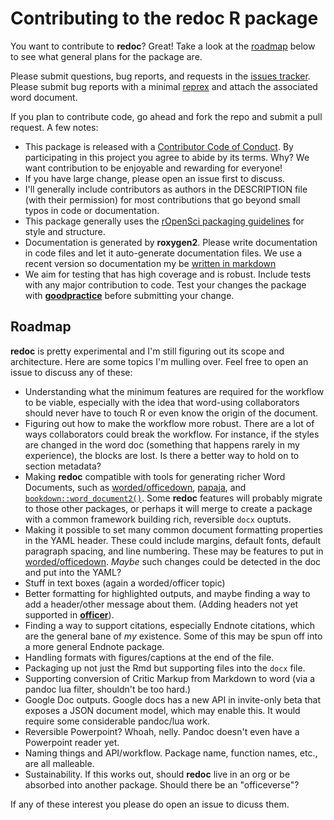 # Contributing to the redoc R package

You want to contribute to **redoc**? Great!  Take a look at the [roadmap](#roadmap)
below to see what general plans for the package are.

Please submit questions, bug reports, and requests in the [issues tracker](https://github.com/noamross/redoc/issues). Please submit bug
reports with a minimal  [reprex](https://www.tidyverse.org/help/#reprex) and attach the associated word document. 

If you plan to contribute code, go ahead and fork the repo and submit a pull request. A few notes:

-   This package is released with a [Contributor Code of Conduct](.github/CODE_OF_CONDUCT.md). By participating in this project you agree to abide by its terms.  Why? We want contribution to be enjoyable and rewarding for everyone!
-   If you have large change, please open an issue first to discuss.
-   I'll generally include contributors as authors in the DESCRIPTION file (with
their permission) for most contributions that go beyond small typos in code or documentation.
-   This package generally uses the [rOpenSci packaging guidelines](https://github.com/ropensci/onboarding/blob/master/packaging_guide.md) for style and structure.
-   Documentation is generated by **roxygen2**. Please write documentation in code files and let it auto-generate documentation files.  We use a recent version so documentation my be [written in markdown](https://cran.r-project.org/web/packages/roxygen2/vignettes/markdown.html)
-   We aim for testing that has high coverage and is robust.  Include tests with
   any major contribution to code. Test your changes the package with [**goodpractice**](https://cran.r-project.org/web/packages/goodpractice/index.html) before
submitting your change.


## Roadmap

**redoc** is pretty experimental and I'm still figuring out its scope and architecture.
Here are some topics I'm mulling over. Feel free to open an issue to discuss any of these:

-  Understanding what the minimum features
   are required for the workflow to be viable, especially with the idea that 
   word-using collaborators should never have to touch R or even know the origin
   of the document. 
-  Figuring out how to make the workflow more robust.  There are a lot of ways
   collaborators could break the workflow.  For instance, if the styles are
   changed in the word doc (something that happens rarely in my experience),
   the blocks are lost.  Is there a better way to hold on to section metadata?
-  Making **redoc** compatible with tools for generating richer Word Documents, such
   as [worded/officedown](https://github.com/davidgohel/worded), [papaja](https://github.com/crsh/papaja), and
   [`bookdown::word_document2()`](https://github.com/rstudio/bookdown/blob/master/R/word.R).
   Some **redoc** features will probably migrate to those other packages, or 
   perhaps it will merge to create a package with a common framework building
   rich, reversible `docx` ouptuts.
-  Making it possible to set many common document formatting properties in the
   YAML header.  These could include margins, default fonts, default paragraph
   spacing, and line numbering.  These may be features to put in
   [worded/officedown](https://github.com/davidgohel/worded). _Maybe_ such changes
   could be detected in the doc and put into the YAML?
-  Stuff in text boxes (again a worded/officer topic)
-  Better formatting for highlighted outputs, and maybe finding a way to add a
   header/other message about them.  (Adding headers not yet supported in 
   [**officer**](https://github.com/davidgohel/officer)).
-  Finding a way to support citations, especially Endnote citations, which are
   the general bane of _my_ existence.  Some of this may be spun off into a
   more general Endnote package.
-  Handling formats with figures/captions at the end of the file.
-  Packaging up not just the Rmd but supporting files into the `docx` file.
-  Supporting conversion of Critic Markup from Markdown to word (via a pandoc
   lua filter, shouldn't be too hard.)
-  Google Doc outputs.  Google docs has a new API in invite-only beta that exposes
   a JSON document model, which may enable this.  It would require some considerable
   pandoc/lua work.
-  Reversible Powerpoint? Whoah, nelly.  Pandoc doesn't even have a Powerpoint
   reader yet.
-  Naming things and API/workflow. Package name, function names, etc., are
   all malleable. 
-  Sustainability.  If this works out, should **redoc** live in an org or be
   absorbed into another package.  Should there be an "officeverse"?

If any of these interest you please do open an issue to dicuss them.
